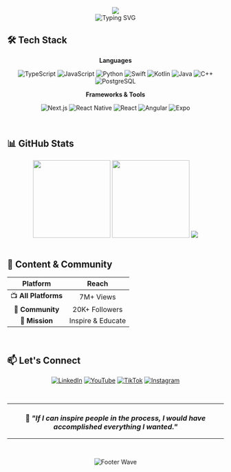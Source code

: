 <div align="center">

<img src="https://capsule-render.vercel.app/api?type=waving&color=gradient&height=200&section=header&text=Kevin%20He&fontSize=80&fontColor=fff&animation=fadeIn&fontAlignY=38" />
<br>
<img src="https://readme-typing-svg.demolab.com?font=Fira+Code&pause=1000&color=FF69B4&center=true&vCenter=true&width=435&lines=Hi+there!" alt="Typing SVG" />
<br>

</div>

## 🛠️ Tech Stack

<div align="center">

**Languages**

![TypeScript](https://img.shields.io/badge/-TypeScript-3178C6?style=flat-square&logo=typescript&logoColor=white)
![JavaScript](https://img.shields.io/badge/-JavaScript-F7DF1E?style=flat-square&logo=javascript&logoColor=black)
![Python](https://img.shields.io/badge/-Python-3776AB?style=flat-square&logo=python&logoColor=white)
![Swift](https://img.shields.io/badge/-Swift-FA7343?style=flat-square&logo=swift&logoColor=white)
![Kotlin](https://img.shields.io/badge/-Kotlin-7F52FF?style=flat-square&logo=kotlin&logoColor=white)
![Java](https://img.shields.io/badge/-Java-007396?style=flat-square&logo=java&logoColor=white)
![C++](https://img.shields.io/badge/-C++-00599C?style=flat-square&logo=cplusplus&logoColor=white)
![PostgreSQL](https://img.shields.io/badge/-PostgreSQL-336791?style=flat-square&logo=postgresql&logoColor=white)

**Frameworks & Tools**

![Next.js](https://img.shields.io/badge/-Next.js-000000?style=flat-square&logo=nextdotjs&logoColor=white)
![React Native](https://img.shields.io/badge/-React%20Native-61DAFB?style=flat-square&logo=react&logoColor=black)
![React](https://img.shields.io/badge/-React-61DAFB?style=flat-square&logo=react&logoColor=black)
![Angular](https://img.shields.io/badge/-Angular-DD0031?style=flat-square&logo=angular&logoColor=white)
![Expo](https://img.shields.io/badge/-Expo-000020?style=flat-square&logo=expo&logoColor=white)

</div>

<br>

## 📊 GitHub Stats

<div align="center">

<img height="180em" src="https://github-readme-stats.vercel.app/api?username=kvinhe&show_icons=true&theme=react&hide_border=true&bg_color=0D1117&title_color=58A6FF&icon_color=58A6FF" />
<img height="180em" src="https://github-readme-stats.vercel.app/api/top-langs/?username=kvinhe&layout=compact&theme=react&hide_border=true&bg_color=0D1117&title_color=58A6FF" />

<img src="https://github-readme-streak-stats.herokuapp.com/?user=kvinhe&theme=react&hide_border=true&background=0D1117&stroke=58A6FF&ring=58A6FF&fire=FF6B6B" />

</div>

<br>

## 🌟 Content & Community

<div align="center">

| Platform | Reach |
|:--------:|:-----:|
| 📺 **All Platforms** | 7M+ Views |
| 👥 **Community** | 20K+ Followers |
| 🎯 **Mission** | Inspire & Educate |

</div>

<br>

## 📫 Let's Connect

<div align="center">

[![LinkedIn](https://img.shields.io/badge/LinkedIn-0077B5?style=for-the-badge&logo=linkedin&logoColor=white)](https://www.linkedin.com/in/kvinhe/)
[![YouTube](https://img.shields.io/badge/YouTube-FF0000?style=for-the-badge&logo=youtube&logoColor=white)](https://www.youtube.com/@kvin.he1)
[![TikTok](https://img.shields.io/badge/TikTok-000000?style=for-the-badge&logo=tiktok&logoColor=white)](https://www.tiktok.com/@kvin.he)
[![Instagram](https://img.shields.io/badge/Instagram-E4405F?style=for-the-badge&logo=instagram&logoColor=white)](https://www.instagram.com/kvin.he)

<br>

---

### 💭 *"If I can inspire people in the process, I would have accomplished everything I wanted."*

---

<br>

![Footer Wave](https://capsule-render.vercel.app/api?type=waving&color=gradient&height=120&section=footer)

</div>
